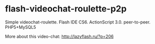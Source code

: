 # flash-videochat-roulette-p2p
Simple videochat-roulette. Flash IDE CS6. ActionScript 3.0. peer-to-peer. PHP5+MySQL5

More about this video-chat: http://lazyflash.ru/?p=206
